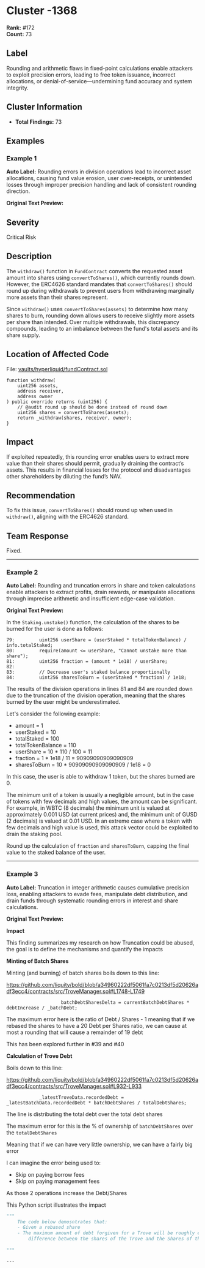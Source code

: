 # Cluster -1368

**Rank:** #172  
**Count:** 73  

## Label
Rounding and arithmetic flaws in fixed-point calculations enable attackers to exploit precision errors, leading to free token issuance, incorrect allocations, or denial-of-service—undermining fund accuracy and system integrity.

## Cluster Information
- **Total Findings:** 73

## Examples

### Example 1

**Auto Label:** Rounding errors in division operations lead to incorrect asset allocations, causing fund value erosion, user over-receipts, or unintended losses through improper precision handling and lack of consistent rounding direction.  

**Original Text Preview:**

## Severity

Critical Risk

## Description

The `withdraw()` function in `FundContract` converts the requested asset amount into shares using `convertToShares()`, which currently rounds down. However, the ERC4626 standard mandates that `convertToShares()` should round up during withdrawals to prevent users from withdrawing marginally more assets than their shares represent.

Since `withdraw()` uses `convertToShares(assets)` to determine how many shares to burn, rounding down allows users to receive slightly more assets per share than intended. Over multiple withdrawals, this discrepancy compounds, leading to an imbalance between the fund's total assets and its share supply.

## Location of Affected Code

File: [vaults/hyperliquid/fundContract.sol](https://github.com/harmonixfi/core-contracts/blob/f02157aba919dcdd4a1133669361224108c5caef/contracts/vaults/hyperliquid/fundContract.sol)

```solidity
function withdraw(
    uint256 assets,
    address receiver,
    address owner
) public override returns (uint256) {
    // @audit round up should be done instead of round down
    uint256 shares = convertToShares(assets);
    return _withdraw(shares, receiver, owner);
}
```

## Impact

If exploited repeatedly, this rounding error enables users to extract more value than their shares should permit, gradually draining the contract’s assets. This results in financial losses for the protocol and disadvantages other shareholders by diluting the fund’s NAV.

## Recommendation

To fix this issue, `convertToShares()` should round up when used in `withdraw()`, aligning with the ERC4626 standard.

## Team Response

Fixed.

---
### Example 2

**Auto Label:** Rounding and truncation errors in share and token calculations enable attackers to extract profits, drain rewards, or manipulate allocations through imprecise arithmetic and insufficient edge-case validation.  

**Original Text Preview:**

In the `Staking.unstake()` function, the calculation of the shares to be burned for the user is done as follows:

```solidity
79:         uint256 userShare = (userStaked * totalTokenBalance) / info.totalStaked;
80:         require(amount <= userShare, "Cannot unstake more than share");
81:         uint256 fraction = (amount * 1e18) / userShare;
82:
83:         // Decrease user's staked balance proportionally
84:         uint256 sharesToBurn = (userStaked * fraction) / 1e18;
```

The results of the division operations in lines 81 and 84 are rounded down due to the truncation of the division operation, meaning that the shares burned by the user might be underestimated.

Let's consider the following example:

- amount = 1
- userStaked = 10
- totalStaked = 100
- totalTokenBalance = 110
- userShare = 10 \* 110 / 100 = 11
- fraction = 1 \* 1e18 / 11 = 90909090909090909
- sharesToBurn = 10 \* 90909090909090909 / 1e18 = 0

In this case, the user is able to withdraw 1 token, but the shares burned are 0.

The minimum unit of a token is usually a negligible amount, but in the case of tokens with few decimals and high values, the amount can be significant. For example, in WBTC (8 decimals) the minimum unit is valued at approximately 0.001 USD (at current prices) and, the minimum unit of GUSD (2 decimals) is valued at 0.01 USD. In an extreme case where a token with few decimals and high value is used, this attack vector could be exploited to drain the staking pool.

Round up the calculation of `fraction` and `sharesToBurn`, capping the final value to the staked balance of the user.

---
### Example 3

**Auto Label:** Truncation in integer arithmetic causes cumulative precision loss, enabling attackers to evade fees, manipulate debt distribution, and drain funds through systematic rounding errors in interest and share calculations.  

**Original Text Preview:**

**Impact**

This finding summarizes my research on how Truncation could be abused, the goal is to define the mechanisms and quantify the impacts

**Minting of Batch Shares**

Minting (and burning) of batch shares boils down to this line:

https://github.com/liquity/bold/blob/a34960222df5061fa7c0213df5d20626adf3ecc4/contracts/src/TroveManager.sol#L1748-L1749

```solidity
                    batchDebtSharesDelta = currentBatchDebtShares * debtIncrease / _batchDebt;

```

The maximum error here is the ratio of Debt / Shares - 1 meaning that if we rebased the shares to have a 20 Debt per Shares ratio, we can cause at most a rounding that will cause a remainder of 19 debt

This has been explored further in #39  and #40 

**Calculation of Trove Debt**

Boils down to this line:

https://github.com/liquity/bold/blob/a34960222df5061fa7c0213df5d20626adf3ecc4/contracts/src/TroveManager.sol#L932-L933

```solidity
            _latestTroveData.recordedDebt = _latestBatchData.recordedDebt * batchDebtShares / totalDebtShares;

```

The line is distributing the total debt over the total debt shares

The maximum error for this is the % of ownership of `batchDebtShares` over the `totalDebtShares`

Meaning that if we can have very little ownership, we can have a fairly big error

I can imagine the error being used to:
- Skip on paying borrow fees
- Skip on paying management fees

As those 2 operations increase the Debt/Shares

This Python script illustrates the impact 

```python
"""
    The code below demosntrates that:
    - Given a rebased share
    - The maximum amount of debt forgiven for a Trove will be roughly equal to the order of magnitude
        difference between the shares of the Trove and the Shares of the Batch
    
"""

---
